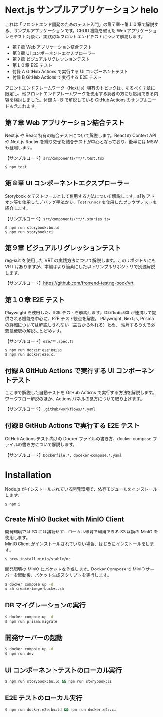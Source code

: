 # Next.js サンプルアプリケーション helo


これは「フロントエンド開発のためのテスト入門」の第７章〜第１０章で解説する、サンプルアプリケーションです。CRUD 機能を備えた Web アプリケーションをテスト対象に、実践的なフロントエンドテストについて解説します。

- 第７章 Web アプリケーション結合テスト
- 第８章 UI コンポーネントエクスプローラー
- 第９章 ビジュアルリグレッションテスト
- 第１０章 E2E テスト
- 付録 A GitHub Actions で実行する UI コンポーネントテスト
- 付録 B GitHub Actions で実行する E2E テスト

フロントエンドフレームワーク（Next.js）特有のトピックは、なるべく７章に限定し、他フロントエンドフレームワークを使用する読者の方にも応用できる内容を検討しました。付録 A・B で解説している GitHub Actions のサンプルコードも含まれます。

## 第７章 Web アプリケーション結合テスト

Next.js や React 特有の結合テストについて解説します。React の Context API や Next.js Router を織り交ぜた結合テストが中心となっており、後半には MSW も登場します。

【サンプルコード】`src/components/**/*.test.tsx`

```
$ npm test
```

## 第８章 UI コンポーネントエクスプローラー

Storybook をテストツールとして使用する方法について解説します。a11y アドオン等を使用したデバッグ手法から、Test runner を使用したブラウザテストを紹介します。

【サンプルコード】`src/components/**/*.stories.tsx`

```
$ npm run storybook:build
$ npm run storybook:ci
```

## 第９章 ビジュアルリグレッションテスト

reg-suit を使用した VRT の実践方法について解説します。このリポジトリにも VRT はありますが、本編はより簡素にした以下サンプルリポジトリで別途解説します。

【サンプルコード】https://github.com/frontend-testing-book/vrt

## 第１０章 E2E テスト

Playwright を使用した、E2E テストを解説します。DB/Redis/S3 が連携して提供される機能を中心に、E2E テスト観点を解説。 Playwright, Next.js, Prisma の詳細については解説しきれない（主旨から外れる）ため、  理解するうえで必要最低限の解説にとどめます。  

【サンプルコード】`e2e/**.spec.ts`

```
$ npm run docker:e2e:build
$ npm run docker:e2e:ci
```

## 付録 A GitHub Actions で実行する UI コンポーネントテスト

ここまで解説した自動テストを GitHub Actions で実行する方法を解説します。ワークフロー解説のほか、Actions パネルの見方について取り上げます。

【サンプルコード】`.github/workflows/*.yaml`

## 付録 B GitHub Actions で実行する E2E テスト

GitHub Actions テスト向けの Docker ファイルの書き方、docker-compose ファイルの書き方について解説します。

【サンプルコード】`Dockerfile.*, doceker-compose.*.yaml`

# Installation

Node.js がインストールされている開発環境で、依存モジュールをインストールします。

```bash
$ npm i
```

## Create MinIO Bucket with MinIO Client

開発環境では S3 には接続せず、ローカル環境で利用できる S3 互換の MinIO を使用します。  
MinIO Client がインストールされていない場合、はじめにインストールをします。

```bash
$ brew install minio/stable/mc
```

開発環境の MinIO にバケットを作成します。Docker Compose で MinIO サーバーを起動後、バケット生成スクリプトを実行します。

```bash
$ docker compose up -d
$ sh create-image-bucket.sh
```

## DB マイグレーションの実行

```bash
$ docker compose up -d
$ npm run prisma:migrate
```

## 開発サーバーの起動

```bash
$ docker compose up -d
$ npm run dev
```

## UI コンポーネントテストのローカル実行

```bash
$ npm run storybook:build && npm run storybook:ci
```

## E2E テストのローカル実行

```bash
$ npm run docker:e2e:build && npm run docker:e2e:ci
```
